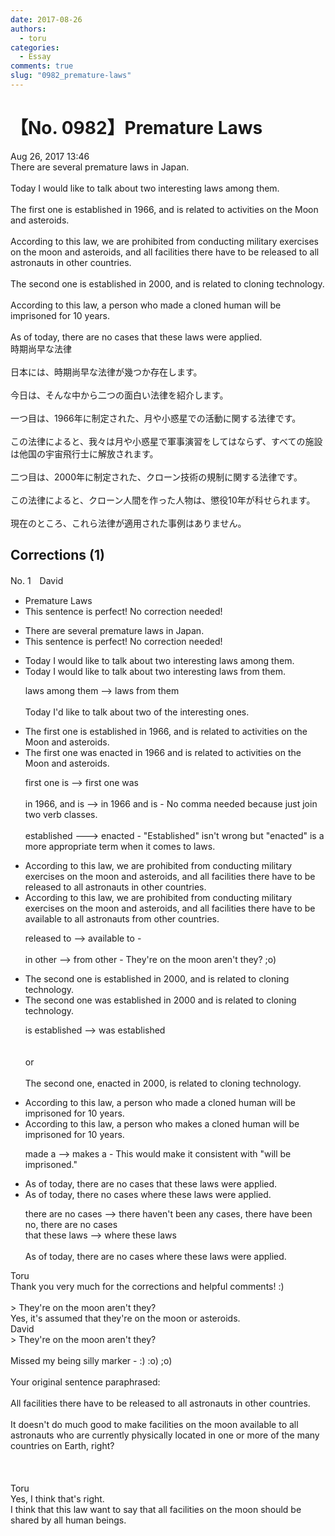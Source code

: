 ```yaml
---
date: 2017-08-26
authors:
  - toru
categories:
  - Essay
comments: true
slug: "0982_premature-laws"
---
```


# 【No. 0982】Premature Laws
<div class="date">Aug 26, 2017 13:46</div>
<div id="post"><div id="body_show_ori">
There are several premature laws in Japan.<br/><br/>Today I would like to talk about two interesting laws among them.<br/><br/>The first one is established in 1966, and is related to activities on the Moon and asteroids.<br/><br/>According to this law, we are prohibited from conducting military exercises on the moon and asteroids, and all facilities there have to be released to all astronauts in other countries.<br/><br/>The second one is established in 2000, and is related to cloning technology.<br/><br/>According to this law, a person who made a cloned human will be imprisoned for 10 years.<br/><br/>As of today, there are no cases that these laws were applied.
</div></div>

<!-- more -->

<div id="post_ja"><div id="body_show_mo">
時期尚早な法律<br/><br/>日本には、時期尚早な法律が幾つか存在します。<br/><br/>今日は、そんな中から二つの面白い法律を紹介します。<br/><br/>一つ目は、1966年に制定された、月や小惑星での活動に関する法律です。<br/><br/>この法律によると、我々は月や小惑星で軍事演習をしてはならず、すべての施設は他国の宇宙飛行士に解放されます。<br/><br/>二つ目は、2000年に制定された、クローン技術の規制に関する法律です。<br/><br/>この法律によると、クローン人間を作った人物は、懲役10年が科せられます。<br/><br/>現在のところ、これら法律が適用された事例はありません。
</div></div>

## Corrections (1)
<div id="block"><div class="first_name"> No. 1　<span class="just_name">David</span></div><div id="block2">
<ul class="correction_field">
<li class="incorrect">Premature Laws</li>
<li class="corrected perfect">This sentence is perfect! No correction needed!</li>
</ul>
<ul class="correction_field">
<li class="incorrect">There are several premature laws in Japan.</li>
<li class="corrected perfect">This sentence is perfect! No correction needed!</li>
</ul>
<ul class="correction_field">
<li class="incorrect">Today I would like to talk about two interesting laws among them.</li>
<li class="corrected correct">
Today I would like to talk about two interesting laws from them.
<p class="correction_comment">laws among them --&gt; laws from them<br/><br/>Today I'd like to talk about two of the interesting ones.</p>
</li>
</ul>
<ul class="correction_field">
<li class="incorrect">The first one is established in 1966, and is related to activities on the Moon and asteroids.</li>
<li class="corrected correct">
The first one was enacted in 1966 and is related to activities on the Moon and asteroids.
<p class="correction_comment">first one is --&gt; first one was<br/><br/>in 1966, and is --&gt; in 1966 and is  - No comma needed because just join two verb classes. <br/><br/>established ---&gt; enacted  - "Established" isn't wrong but "enacted" is a more appropriate term when it comes to laws.</p>
</li>
</ul>
<ul class="correction_field">
<li class="incorrect">According to this law, we are prohibited from conducting military exercises on the moon and asteroids, and all facilities there have to be released to all astronauts in other countries.</li>
<li class="corrected correct">
According to this law, we are prohibited from conducting military exercises on the moon and asteroids, and all facilities there have to be available to all astronauts from other countries.
<p class="correction_comment">released to  --&gt; available to - <br/><br/>in other --&gt; from other - They're on the moon aren't they? ;o)</p>
</li>
</ul>
<ul class="correction_field">
<li class="incorrect">The second one is established in 2000, and is related to cloning technology.</li>
<li class="corrected correct">
The second one was established in 2000 and is related to cloning technology.
<p class="correction_comment">is established --&gt; was established <br/><br/><br/>or<br/><br/>The second one, enacted in 2000, is related to cloning technology.</p>
</li>
</ul>
<ul class="correction_field">
<li class="incorrect">According to this law, a person who made a cloned human will be imprisoned for 10 years.</li>
<li class="corrected correct">
According to this law, a person who makes a cloned human will be imprisoned for 10 years.
<p class="correction_comment">made a --&gt; makes a - This would make it consistent with "will be imprisoned."</p>
</li>
</ul>
<ul class="correction_field">
<li class="incorrect">As of today, there are no cases that these laws were applied.</li>
<li class="corrected correct">
As of today, there no cases where these laws were applied.
<p class="correction_comment">there are no cases --&gt; there haven't been any cases, there have been no, there are no cases<br/>that these laws --&gt; where these laws<br/><br/>As of today, there are no cases where these laws were applied.</p>
</li>
</ul>
</div><div class="name"><span class="just_name">Toru</span><br>
Thank you very much for the corrections and helpful comments! :)<br/><br/>&gt; They're on the moon aren't they?<br/>Yes, it's assumed that they're on the moon or asteroids.
</div>
<div class="name"><span class="just_name">David</span><br>
&gt; They're on the moon aren't they?<br/><br/>Missed my being silly marker -    :)    :o)    ;o) <br/><br/>Your original sentence paraphrased:<br/><br/>All facilities there have to be released to all astronauts in other countries.<br/><br/>It doesn't do much good to make facilities on the moon available to all astronauts who are currently physically located in one or more of the many countries on Earth, right? <br/><br/><br/><br/>
</div>
<div class="name"><span class="just_name">Toru</span><br>
Yes, I think that's right.<br/>I think that this law want to say that all facilities on the moon should be shared by all human beings.
</div>
</div>
